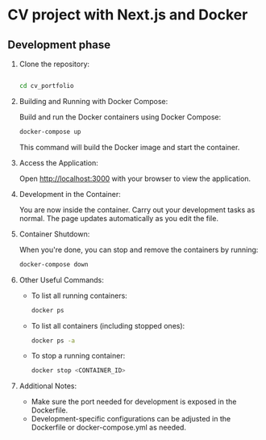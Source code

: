 # CV project with Next.js and Docker

## Development phase

1. Clone the repository:

    ```bash
   
    cd cv_portfolio
    ```

2. Building and Running with Docker Compose:

    Build and run the Docker containers using Docker Compose:

    ```bash
    docker-compose up 
    ```

    This command will build the Docker image and start the container.

3. Access the Application:

    Open [http://localhost:3000](http://localhost:3000) with your browser to view the application.

4. Development in the Container:

    You are now inside the container. Carry out your development tasks as normal. The page updates automatically as you edit the file.

5. Container Shutdown:

    When you're done, you can stop and remove the containers by running:

    ```bash
    docker-compose down
    ```

6. Other Useful Commands:

    - To list all running containers: 
      ```bash
      docker ps
      ```

    - To list all containers (including stopped ones):
      ```bash
      docker ps -a
      ```

    - To stop a running container:
      ```bash
      docker stop <CONTAINER_ID>
      ```

7. Additional Notes:

    - Make sure the port needed for development is exposed in the Dockerfile.
    - Development-specific configurations can be adjusted in the Dockerfile or docker-compose.yml as needed.
